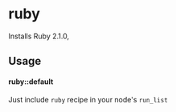 ruby
==================
Installs Ruby 2.1.0,

Usage
-----
#### ruby::default

Just include `ruby` recipe in your node's `run_list`

